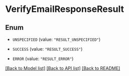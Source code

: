 # VerifyEmailResponseResult

## Enum


* `UNSPECIFIED` (value: `"RESULT_UNSPECIFIED"`)

* `SUCCESS` (value: `"RESULT_SUCCESS"`)

* `ERROR` (value: `"RESULT_ERROR"`)


[[Back to Model list]](../README.md#documentation-for-models) [[Back to API list]](../README.md#documentation-for-api-endpoints) [[Back to README]](../README.md)


